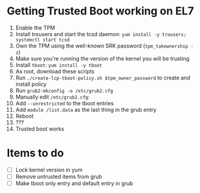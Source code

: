 # Getting Trusted Boot working on EL7

1. Enable the TPM
2. Install trousers and start the tcsd daemon: `yum install -y trousers; systemctl start tcsd`
3. Own the TPM using the well-known SRK password (`tpm_takewnership -z`)
4. Make sure you're running the version of the kernel you will be trusting
5. Install `tboot`: `yum install -y tboot`
6. As root, download these scripts
7. Run `./create-lcp-tboot-policy.sh $tpm_owner_password` to create and install policy
8. Run `grub2-mkconfig -o /etc/grub2.cfg`
9. Manually edit `/etc/grub2.cfg`:
  1. Add `--unrestricted` to the tboot entries
  2. Add `module /list.data` as the last thing in the grub entry
10. Reboot
11. ???
12. Trusted boot works

# Items to do

- [ ] Lock kernel version in yum
- [ ] Remove untrusted items from grub
- [ ] Make tboot only entry and default entry in grub
